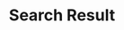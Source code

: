 ---
title: "Search Result"
draft: false
# page title background image
bg_image: "images/backgrounds/search-page.jpg"
# meta description
description : "this is meta description"
---
